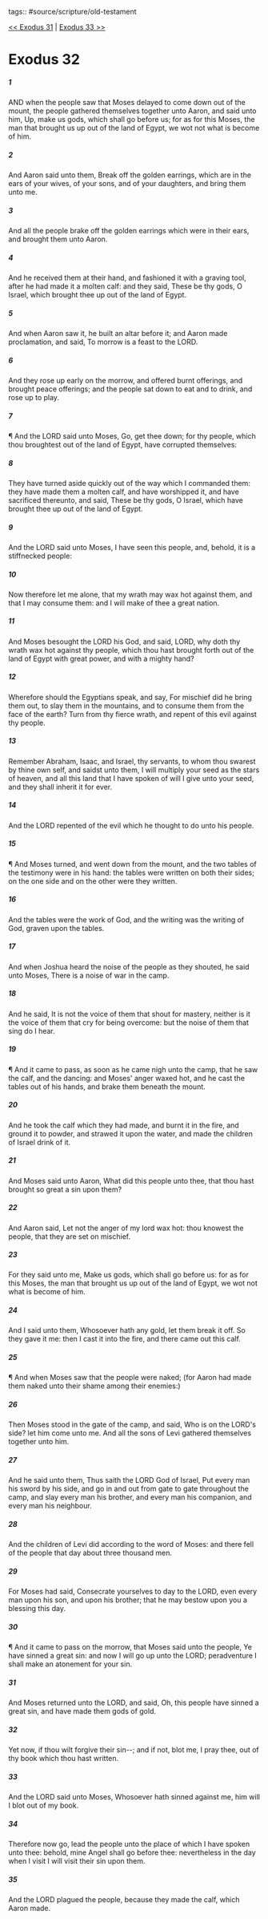 tags:: #source/scripture/old-testament

[<< Exodus 31](/Old_Testament/02_Exodus/Exodus_31.md) | [Exodus 33 >>](/Old_Testament/02_Exodus/Exodus_33.md)

# Exodus 32

##### 1

AND when the people saw that Moses delayed to come down out of the mount, the people gathered themselves together unto Aaron, and said unto him, Up, make us gods, which shall go before us; for as for this Moses, the man that brought us up out of the land of Egypt, we wot not what is become of him.

##### 2

And Aaron said unto them, Break off the golden earrings, which are in the ears of your wives, of your sons, and of your daughters, and bring them unto me.

##### 3

And all the people brake off the golden earrings which were in their ears, and brought them unto Aaron.

##### 4

And he received them at their hand, and fashioned it with a graving tool, after he had made it a molten calf: and they said, These be thy gods, O Israel, which brought thee up out of the land of Egypt.

##### 5

And when Aaron saw it, he built an altar before it; and Aaron made proclamation, and said, To morrow is a feast to the LORD.

##### 6

And they rose up early on the morrow, and offered burnt offerings, and brought peace offerings; and the people sat down to eat and to drink, and rose up to play.

##### 7

¶ And the LORD said unto Moses, Go, get thee down; for thy people, which thou broughtest out of the land of Egypt, have corrupted themselves:

##### 8

They have turned aside quickly out of the way which I commanded them: they have made them a molten calf, and have worshipped it, and have sacrificed thereunto, and said, These be thy gods, O Israel, which have brought thee up out of the land of Egypt.

##### 9

And the LORD said unto Moses, I have seen this people, and, behold, it is a stiffnecked people:

##### 10

Now therefore let me alone, that my wrath may wax hot against them, and that I may consume them: and I will make of thee a great nation.

##### 11

And Moses besought the LORD his God, and said, LORD, why doth thy wrath wax hot against thy people, which thou hast brought forth out of the land of Egypt with great power, and with a mighty hand?

##### 12

Wherefore should the Egyptians speak, and say, For mischief did he bring them out, to slay them in the mountains, and to consume them from the face of the earth? Turn from thy fierce wrath, and repent of this evil against thy people.

##### 13

Remember Abraham, Isaac, and Israel, thy servants, to whom thou swarest by thine own self, and saidst unto them, I will multiply your seed as the stars of heaven, and all this land that I have spoken of will I give unto your seed, and they shall inherit it for ever.

##### 14

And the LORD repented of the evil which he thought to do unto his people.

##### 15

¶ And Moses turned, and went down from the mount, and the two tables of the testimony were in his hand: the tables were written on both their sides; on the one side and on the other were they written.

##### 16

And the tables were the work of God, and the writing was the writing of God, graven upon the tables.

##### 17

And when Joshua heard the noise of the people as they shouted, he said unto Moses, There is a noise of war in the camp.

##### 18

And he said, It is not the voice of them that shout for mastery, neither is it the voice of them that cry for being overcome: but the noise of them that sing do I hear.

##### 19

¶ And it came to pass, as soon as he came nigh unto the camp, that he saw the calf, and the dancing: and Moses' anger waxed hot, and he cast the tables out of his hands, and brake them beneath the mount.

##### 20

And he took the calf which they had made, and burnt it in the fire, and ground it to powder, and strawed it upon the water, and made the children of Israel drink of it.

##### 21

And Moses said unto Aaron, What did this people unto thee, that thou hast brought so great a sin upon them?

##### 22

And Aaron said, Let not the anger of my lord wax hot: thou knowest the people, that they are set on mischief.

##### 23

For they said unto me, Make us gods, which shall go before us: for as for this Moses, the man that brought us up out of the land of Egypt, we wot not what is become of him.

##### 24

And I said unto them, Whosoever hath any gold, let them break it off. So they gave it me: then I cast it into the fire, and there came out this calf.

##### 25

¶ And when Moses saw that the people were naked; (for Aaron had made them naked unto their shame among their enemies:)

##### 26

Then Moses stood in the gate of the camp, and said, Who is on the LORD's side? let him come unto me. And all the sons of Levi gathered themselves together unto him.

##### 27

And he said unto them, Thus saith the LORD God of Israel, Put every man his sword by his side, and go in and out from gate to gate throughout the camp, and slay every man his brother, and every man his companion, and every man his neighbour.

##### 28

And the children of Levi did according to the word of Moses: and there fell of the people that day about three thousand men.

##### 29

For Moses had said, Consecrate yourselves to day to the LORD, even every man upon his son, and upon his brother; that he may bestow upon you a blessing this day.

##### 30

¶ And it came to pass on the morrow, that Moses said unto the people, Ye have sinned a great sin: and now I will go up unto the LORD; peradventure I shall make an atonement for your sin.

##### 31

And Moses returned unto the LORD, and said, Oh, this people have sinned a great sin, and have made them gods of gold.

##### 32

Yet now, if thou wilt forgive their sin--; and if not, blot me, I pray thee, out of thy book which thou hast written.

##### 33

And the LORD said unto Moses, Whosoever hath sinned against me, him will I blot out of my book.

##### 34

Therefore now go, lead the people unto the place of which I have spoken unto thee: behold, mine Angel shall go before thee: nevertheless in the day when I visit I will visit their sin upon them.

##### 35

And the LORD plagued the people, because they made the calf, which Aaron made.

